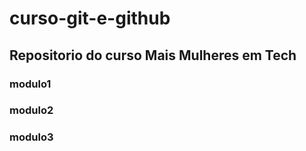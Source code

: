 # curso-git-e-github

## Repositorio do curso Mais Mulheres em Tech

### modulo1
### modulo2
### modulo3


